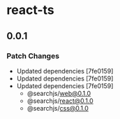 # react-ts

## 0.0.1

### Patch Changes

- Updated dependencies [7fe0159]
- Updated dependencies [7fe0159]
- Updated dependencies [7fe0159]
  - @searchjs/web@0.1.0
  - @searchjs/react@0.1.0
  - @searchjs/css@0.1.0
